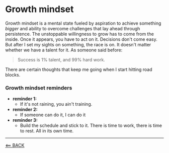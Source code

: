 # Growth mindset
Growth mindset is a mental state fueled by aspiration to achieve something *bigger* and ability to overcome challenges that lay ahead through persistence. The unstoppable willingness to grow has to come from the inside. Once it appears, you have to act on it. Decisions don't come easy. But after I set my sights on something, the race is on. It doesn't matter whether we have a talent for it. 
As someone said before: 
> Success is 1% talent, and 99% hard work.

There are certain thoughts that keep me going when I start hitting road blocks.
### Growth mindset reminders
- **reminder 1:** 
  - If it's not raining, you ain't training. 
- **reminder 2:**
  - If someone can do it, I can do it
- **reminder 3:**
  - Build the schedule and stick to it. There is time to work, there is time to rest. All in its own time.
  
-----

  [<== BACK](102-toc.md)
